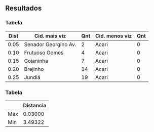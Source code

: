 ## Resultados

### Tabela 
| Dist |   **Cid. mais viz**  | Qnt | **Cid. menos viz** | Qnt |
| ---- | -------------------- | --- | ------------------ | --- |
| 0.05 | Senador Georgino Av. |  2  |        Acari       |  0  |
| 0.10 |    Frutuoso Gomes    |  4  |        Acari       |  0  |
| 0.15 |       Goianinha      |  7  |        Acari       |  0  |
| 0.20 |       Brejinho       | 14  |        Acari       |  0  |
| 0.25 |        Jundiá        | 19  |        Acari       |  0  |


### Tabela 
|     | Distancia |
| --- | --------- |
| Máx |  0.03000  |
| Min |  3.49322  |
